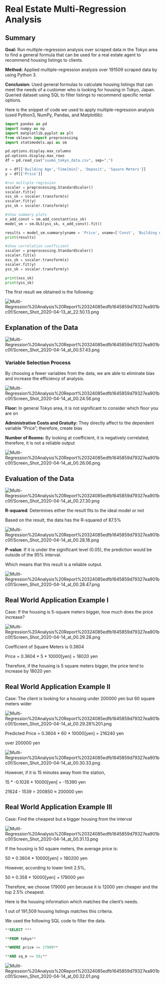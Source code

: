 # Real Estate Multi-Regression Analysis

## Summary

**Goal:** Run multiple-regression analysis over scraped data in the Tokyo area to find a general formula that can be used for a real estate agent to recommend housing listings to clients.

**Method:** Applied multiple-regression analysis over 191509 scraped data by using Python 3.

**Conclusion:** Used general formulas to calculate housing listings that can meet the needs of a customer who is looking for housing in Tokyo, Japan. Queried dataset using SQL to filter listings to recommend specific rental options.

Here is the snippet of code we used to apply multiple-regression analysis (used Python3, NumPy, Pandas, and Matplotlib):

```python
import pandas as pd
import numpy as np
import matplotlib.pyplot as plt
from sklearn import preprocessing
import statsmodels.api as sm

pd.options.display.max_columns
pd.options.display.max_rows
df = pd.read_csv("suumo_tokyo_data.csv", sep=",")

x = df[['Building Age','Time[min]', 'Deposit', 'Square Meters']]
y = df[['Price']]

#run multiple regresion
sscaler = preprocessing.StandardScaler()
sscaler.fit(x)
xss_sk = sscaler.transform(x) 
sscaler.fit(y)
yss_sk = sscaler.transform(y)

#show summary plots
x_add_const = sm.add_constant(xss_sk)
model_sm = sm.OLS(yss_sk, x_add_const).fit()

results = model_sm.summary(yname = 'Price', xname=['Const', 'Building Age', 'Time to Station', 'Deposit', 'Square Meters'])
print(results)

#show correlation coefficient
sscaler = preprocessing.StandardScaler()
sscaler.fit(x)
xss_sk = sscaler.transform(x) 
sscaler.fit(y)
yss_sk = sscaler.transform(y)

print(xss_sk)
print(yss_sk)
```

The first result we obtained is the following:

![Multi-Regression%20Analysis%20Report%20324085edfb1645859d79327ea901bc0f/Screen_Shot_2020-04-13_at_22.50.13.png](Multi-Regression%20Analysis%20Report%20324085edfb1645859d79327ea901bc0f/Screen_Shot_2020-04-13_at_22.50.13.png)

## Explanation of the Data

![Multi-Regression%20Analysis%20Report%20324085edfb1645859d79327ea901bc0f/Screen_Shot_2020-04-14_at_00.57.43.png](Multi-Regression%20Analysis%20Report%20324085edfb1645859d79327ea901bc0f/Screen_Shot_2020-04-14_at_00.57.43.png)

### Variable Selection Process

By choosing a fewer variables from the data, we are able to eliminate bias and increase the efficiency of analysis.

![Multi-Regression%20Analysis%20Report%20324085edfb1645859d79327ea901bc0f/Screen_Shot_2020-04-14_at_00.24.56.png](Multi-Regression%20Analysis%20Report%20324085edfb1645859d79327ea901bc0f/Screen_Shot_2020-04-14_at_00.24.56.png)

**Floor:** In general Tokyo area, it is not significant to consider which floor you are on

**Administrative Costs and Gratuity:** They directly affect to the dependent variable “Price”; therefore, create bias

**Number of Rooms:** By looking at coefficient, it is negatively correlated; therefore, it is not a reliable output

![Multi-Regression%20Analysis%20Report%20324085edfb1645859d79327ea901bc0f/Screen_Shot_2020-04-14_at_00.26.06.png](Multi-Regression%20Analysis%20Report%20324085edfb1645859d79327ea901bc0f/Screen_Shot_2020-04-14_at_00.26.06.png)

## Evaluation of the Data

![Multi-Regression%20Analysis%20Report%20324085edfb1645859d79327ea901bc0f/Screen_Shot_2020-04-14_at_00.27.30.png](Multi-Regression%20Analysis%20Report%20324085edfb1645859d79327ea901bc0f/Screen_Shot_2020-04-14_at_00.27.30.png)

**R-squared**: Determines either the result fits to the ideal model or not

Based on the result, the data has the R-squared of 87.5%

![Multi-Regression%20Analysis%20Report%20324085edfb1645859d79327ea901bc0f/Screen_Shot_2020-04-14_at_00.28.18.png](Multi-Regression%20Analysis%20Report%20324085edfb1645859d79327ea901bc0f/Screen_Shot_2020-04-14_at_00.28.18.png)

**P-value**: If it is under the significant level (0.05), the prediction would be outside of the 95% interval.

Which means that this result is a reliable output.

![Multi-Regression%20Analysis%20Report%20324085edfb1645859d79327ea901bc0f/Screen_Shot_2020-04-14_at_00.28.47.png](Multi-Regression%20Analysis%20Report%20324085edfb1645859d79327ea901bc0f/Screen_Shot_2020-04-14_at_00.28.47.png)

## Real World Application Example Ⅰ

Case: If the housing is 5-square meters bigger, how much does the price increase?

![Multi-Regression%20Analysis%20Report%20324085edfb1645859d79327ea901bc0f/Screen_Shot_2020-04-14_at_00.29.28.png](Multi-Regression%20Analysis%20Report%20324085edfb1645859d79327ea901bc0f/Screen_Shot_2020-04-14_at_00.29.28.png)

Coefficient of Square Meters is 0.3604

Price = 0.3604 * 5 * 10000[yen] = 18020 yen

Therefore, if the housing is 5 square meters bigger, the price tend to increase by 18020 yen

## Real World Application Example Ⅱ

Case: The client is looking for a housing under 200000 yen but 60 square meters wider

![Multi-Regression%20Analysis%20Report%20324085edfb1645859d79327ea901bc0f/Screen_Shot_2020-04-14_at_00.29.28%201.png](Multi-Regression%20Analysis%20Report%20324085edfb1645859d79327ea901bc0f/Screen_Shot_2020-04-14_at_00.29.28%201.png)

Predicted Price = 0.3604 * 60 * 10000[yen] = 216240 yen

over 200000 yen

![Multi-Regression%20Analysis%20Report%20324085edfb1645859d79327ea901bc0f/Screen_Shot_2020-04-14_at_00.30.33.png](Multi-Regression%20Analysis%20Report%20324085edfb1645859d79327ea901bc0f/Screen_Shot_2020-04-14_at_00.30.33.png)

However, if it is 15 minutes away from the station,

15 * -0.1026 * 10000[yen] = -15390 yen

21624 - 1539 = 200850 ≈ 200000 yen

## Real World Application Example Ⅲ

Case: Find the cheapest but a bigger housing from the interval

![Multi-Regression%20Analysis%20Report%20324085edfb1645859d79327ea901bc0f/Screen_Shot_2020-04-14_at_00.31.13.png](Multi-Regression%20Analysis%20Report%20324085edfb1645859d79327ea901bc0f/Screen_Shot_2020-04-14_at_00.31.13.png)

If the housing is 50 square meters, the average price is:

50 * 0.3604 * 10000[yen] = 180200 yen

However, according to lower limit 2.5%,

50 * 0.358 * 10000[yen] = 179000 yen

Therefore, we choose 179000 yen because it is 12000 yen cheaper and the top 2.5% cheapest.

Here is the housing information which matches the client’s needs.

1 out of 191,509 housing listings matches this criteria.

We used the following SQL code to filter the data.

```sql
**SELECT ***

**FROM tokyo**

**WHERE price <= 17900**

**AND sq_m >= 50;**
```

![Multi-Regression%20Analysis%20Report%20324085edfb1645859d79327ea901bc0f/Screen_Shot_2020-04-14_at_00.32.01.png](Multi-Regression%20Analysis%20Report%20324085edfb1645859d79327ea901bc0f/Screen_Shot_2020-04-14_at_00.32.01.png)